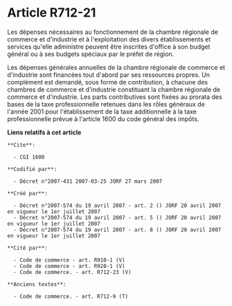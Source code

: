 # Article R712-21

Les dépenses nécessaires au fonctionnement de la chambre régionale de commerce et d'industrie et à l'exploitation des divers
établissements et services qu'elle administre peuvent être inscrites d'office à son budget général ou à ses budgets spéciaux
par le préfet de région.

Les dépenses générales annuelles de la chambre régionale de commerce et d'industrie sont financées tout d'abord par ses
ressources propres. Un complément est demandé, sous forme de contribution, à chacune des chambres de commerce et d'industrie
constituant la chambre régionale de commerce et d'industrie. Les parts contributives sont fixées au prorata des bases de la
taxe professionnelle retenues dans les rôles généraux de l'année 2001 pour l'établissement de la taxe additionnelle à la taxe
professionnelle prévue à l'article 1600 du code général des impôts.

**Liens relatifs à cet article**

	**Cite**:

	  - CGI 1600

	**Codifié par**:

	  - Décret n°2007-431 2007-03-25 JORF 27 mars 2007

	**Créé par**:

	  - Décret n°2007-574 du 19 avril 2007 - art. 2 () JORF 20 avril 2007 en vigueur le 1er juillet 2007
	  - Décret n°2007-574 du 19 avril 2007 - art. 5 () JORF 20 avril 2007 en vigueur le 1er juillet 2007
	  - Décret n°2007-574 du 19 avril 2007 - art. 8 () JORF 20 avril 2007 en vigueur le 1er juillet 2007

	**Cité par**:

	  - Code de commerce - art. R910-1 (V)
	  - Code de commerce - art. R920-1 (V)
	  - Code de commerce. - art. R712-23 (V)

	**Anciens textes**:

	  - Code de commerce. - art. R712-9 (T)
